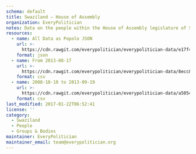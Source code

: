 ```yaml
---
schema: default
title: Swaziland — House of Assembly
organization: EveryPolitician
notes: Data on the people within the House of Assembly legislature of Swaziland.
resources:
  - name: All Data as Popolo JSON
    url: >-
      https://cdn.rawgit.com/everypolitician/everypolitician-data/e17f415ec30bd9e193f40ee5cce876b7d96ef808/data/Swaziland/Assembly/ep-popolo-v1.0.json
    format: json
  - name: From 2013-08-17
    url: >-
      https://cdn.rawgit.com/everypolitician/everypolitician-data/8ecc83a0bb2ef59cf4f266ac6ed872c442f3eead/data/Swaziland/Assembly/term-10.csv
    format: csv
  - name: 2008-10-10 to 2013-09-19
    url: >-
      https://cdn.rawgit.com/everypolitician/everypolitician-data/a50544396aadc037ec054242b908be5671118b2b/data/Swaziland/Assembly/term-9.csv
    format: csv
last_modified: 2017-01-22T06:52:41
license: ''
category:
  - Swaziland
  - People
  - Groups & Bodies
maintainer: EveryPolitician
maintainer_email: team@everypolitician.org
---
```

